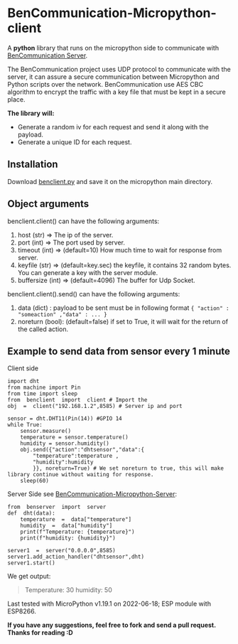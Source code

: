 


# BenCommunication-Micropython-client
A **python** library that runs on the micropython side to communicate with [BenCommunication Server](link.com).

The BenCommunication project uses UDP protocol to communicate with the server, it can assure a secure communication between Micropython and Python scripts over the network.
BenCommunication use AES CBC algorithm to encrypt the traffic with a key file that must be kept in a secure place.

**The library will:**

 - Generate a random iv for each request and send it along with the
   payload.
 - Generate a unique ID for each request.
## Installation
Download [benclient.py](https://github.com/blaze-Youssef/BenCommunication-Micropython-client/blob/main/benclient.py) and save it on the micropython main directory.

## Object arguments
benclient.client() can have the following arguments:
 1. host (str) => The ip of the server.
 2. port (int) => The port used by server.
 3. timeout (int) => (default=10) How much time to wait for response from server.
 4. keyfile (str) => (default=key.sec) the keyfile, it contains 32 random bytes. You can generate a key with the server module.
 5. buffersize (int) => (default=4096) The buffer for Udp Socket.
 
 benclient.client().send() can have the following arguments:
 
 1. data (dict) : payload to be sent must be in following format `{ "action" : "someaction" ,"data" : ... }`
 2. noreturn (bool): (default=false) if set to True, it will wait for the return of the called action.

## Example to send data from sensor every 1 minute

   Client side

    import dht 
    from machine import Pin
    from time import sleep
    from  benclient  import  client # Import the 
	obj  =  client("192.168.1.2",8585) # Server ip and port
    
    sensor = dht.DHT11(Pin(14)) #GPIO 14
    while True:
		sensor.measure() 
		temperature = sensor.temperature() 
		humidity = sensor.humidity()
		obj.send({"action":"dhtsensor","data":{
			"temperature":temperature , 
			"humidity":humidity 
			}}, noreturn=True) # We set noreturn to true, this will make library continue without waiting for response.
		sleep(60)
Server Side see [BenCommunication-Micropython-Server](https://github.com/blaze-Youssef/BenCommunication-Micropython-Server):

    from  benserver  import  server
	def  dht(data):
		temperature  =  data["temperature"]
		humidity  =  data["humidity"]
		print(f"Temperature: {temperature}")
		print(f"humidity: {humidity}")

	server1  =  server("0.0.0.0",8585)
	server1.add_action_handler("dhtsensor",dht)
	server1.start()
		
We get output:

> Temperature: 30 
> humidity: 50

	
 Last tested  with MicroPython v1.19.1 on 2022-06-18; ESP module with ESP8266.
 
**If you have any suggestions, feel free to fork and send a pull request.**
**Thanks for reading :D**
  

